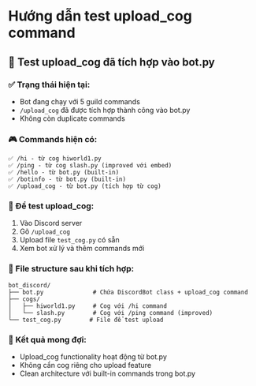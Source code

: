 # Hướng dẫn test upload_cog command

## 🧪 Test upload_cog đã tích hợp vào bot.py

### ✅ Trạng thái hiện tại:
- Bot đang chạy với 5 guild commands
- `/upload_cog` đã được tích hợp thành công vào bot.py
- Không còn duplicate commands

### 🎮 Commands hiện có:
```
✅ /hi - từ cog hiworld1.py
✅ /ping - từ cog slash.py (improved với embed)
✅ /hello - từ bot.py (built-in)
✅ /botinfo - từ bot.py (built-in)  
✅ /upload_cog - từ bot.py (tích hợp từ cog)
```

### 🚀 Để test upload_cog:
1. Vào Discord server
2. Gõ `/upload_cog`
3. Upload file `test_cog.py` có sẵn
4. Xem bot xử lý và thêm commands mới

### 📁 File structure sau khi tích hợp:
```
bot_discord/
├── bot.py              # Chứa DiscordBot class + upload_cog command
├── cogs/
│   ├── hiworld1.py     # Cog với /hi command
│   └── slash.py        # Cog với /ping command (improved)
└── test_cog.py        # File để test upload
```

### 🎯 Kết quả mong đợi:
- Upload_cog functionality hoạt động từ bot.py
- Không cần cog riêng cho upload feature
- Clean architecture với built-in commands trong bot.py

